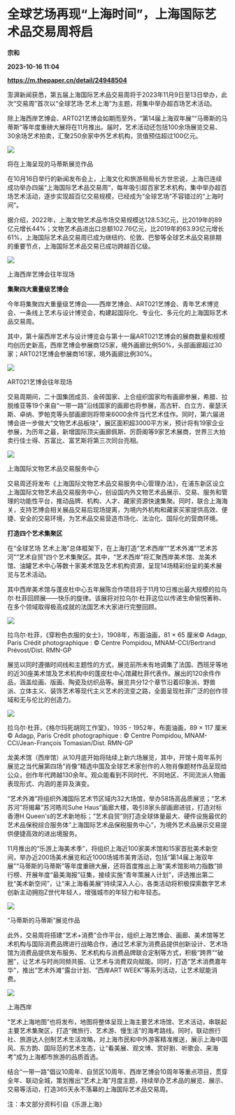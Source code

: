# 全球艺场再现“上海时间”，上海国际艺术品交易周将启
**宗和**

**2023-10-16 11:04**

**https://m.thepaper.cn/detail/24948504**

澎湃新闻获悉，第五届上海国际艺术品交易周将于2023年11月9日至13日举办，此次“交易周”首次以“全球艺场·艺术上海”为主题，将集中举办超百场艺术活动。

除上海西岸艺博会、ART021艺博会如期而至外，“第14届上海双年展”“马蒂斯的马蒂斯”等年度重磅大展将在11月推出。届时，艺术活动还包括100余场展览交易、30余场艺术拍卖，汇聚250余家中外艺术机构，货值预估超过100亿元。

![](https://imagecloud.thepaper.cn/thepaper/image/274/318/272.png)

将在上海呈现的马蒂斯展览作品

在10月16日举行的新闻发布会上，上海文化和旅游局局长方世忠说，上海已连续成功举办四届“上海国际艺术品交易周”，每年吸引超百家艺术机构，集中举办超百场艺术活动，逐步实现超百亿交易规模，已经成为“全球艺场”不容错过的“上海时间”。

据介绍，2022年，上海文物艺术品市场交易规模达128.53亿元，比2019年的89亿元增长44%；文物艺术品进出口总额102.76亿元，比2019年的63.93亿元增长61%，上海国际艺术品交易周已成为继纽约、伦敦、巴黎等全球艺术品交易排期的重要节点，上海国际艺术品交易已成功跨越百亿级。

![](https://imagecloud.thepaper.cn/thepaper/image/274/317/585.jpeg)

上海西岸艺博会往年现场

**集聚四大重量级艺博会**

今年将集聚四大重量级艺博会——西岸艺博会、ART021艺博会、青年艺术博览会、一条线上艺术与设计博览会，构建起国际化、专业化、多元化的上海国际艺术品交易周。

其中，第十届西岸艺术与设计博览会与第十一届ART021艺博会的展商数量和规模均创历史新高，西岸艺博会参展商125家，境外画廊比例50%，头部画廊超过30家；ART021艺博会参展商161家，境外画廊比例30%。

![](https://imagecloud.thepaper.cn/thepaper/image/274/317/586.jpeg)

ART021艺博会往年现场

交易周期间，二十国集团成员、金砖国家、上合组织国家均有画廊参展，希腊、拉脱维亚等19个来自“一带一路”沿线国家的画廊也将参展，高古轩、白立方、豪瑟沃斯、卓纳、罗帕克等头部画廊则将带来6000余件当代艺术佳作。同时，第六届进博会进一步做大“文物艺术品板块”，展区面积超3000平方米，预计将有19家企业参展，为历年之最，新增国际顶尖画廊佩斯、厉蔚阁等9家艺术展商，世界三大拍卖行佳士得、苏富比、富艺斯将第三次同台亮相。

![](https://imagecloud.thepaper.cn/thepaper/image/274/317/587.jpeg)

上海国际文物艺术品交易服务中心

交易周还将发布《上海国际文物艺术品交易服务中心管理办法》，在浦东新区设立上海国际文物艺术品交易服务中心，创设国内外文物艺术品展示、交易、服务和管理的功能性平台，推动品牌、机构、人才、藏家资源快速集聚。同时，联合上海海关，支持艺博会相关展品交易后现场提离，为境内外机构和藏家买家提供高效、便捷、安全的交易环境，为艺术品交易营造市场化、法治化、国际化的营商环境。

**打造四个艺术集聚区**

在“全球艺场 艺术上海”总体框架下，在上海打造“艺术西岸”“艺术外滩”“艺术苏河”“艺术自贸”四个艺术集聚区。其中，“艺术西岸”将汇聚西岸美术馆、龙美术馆、油罐艺术中心等数十家美术馆及艺术机构资源，呈现14场精彩纷呈的美术展览与艺术活动。

其中西岸美术馆与蓬皮杜中心五年展陈合作项目将于11月10日推出最大规模的拉乌尔·杜菲回顾展——快乐的旋律。该展将对拉乌尔·杜菲这位以传递生命愉悦著称、在多个领域取得极高成就的法国艺术大家进行完整回顾。

![](https://imagecloud.thepaper.cn/thepaper/image/274/317/841.jpeg)

拉乌尔·杜菲，《穿粉色衣服的女士》，1908年，布面油画，81 × 65 厘米© Adagp, Paris Crédit photographique : © Centre Pompidou, MNAM-CCI/Bertrand Prévost/Dist. RMN-GP

展览以同时遵循时间线和主题性的方式，展览前所未有地调集了法国、西班牙等地的近30座美术馆及艺术机构中的蓬皮杜中心馆藏杜菲代表作。展出的120余件作品，涵盖绘画、版画、陶瓷及纺织品等。展览共分12个章节沿着印象派、野兽派、立体主义、装饰艺术等现代主义艺术的流变之路，全面呈现杜菲广泛的创作领域和无与伦比的创造力。

![](https://imagecloud.thepaper.cn/thepaper/image/274/317/875.jpeg)

拉乌尔·杜菲，《格尔玛死胡同工作室》，1935 - 1952年，布面油画，89 × 117 厘米 © Adagp, Paris Crédit photographique : © Centre Pompidou, MNAM-CCI/Jean-François Tomasian/Dist. RMN-GP

龙美术馆（西岸馆）从10月底开始将陆续上新六场展览，其中，开馆十周年系列展览之当代展第四场“肖像”精选中国及全球艺术家创作的人物肖像题材作品呈现给公众，创作年代跨越130余年。观众能看到不同时代、不同地区、不同流派人物画表现形式、内涵的差异及演变。

“艺术外滩”将组织外滩国际艺术节区域内32大场馆，举办58场高品质展览；“艺术苏河”将揭幕“苏河皓司Suhe Haus”画廊大楼，吸引8家头部画廊进驻，打造对标香港H Queen's的艺术新地标；“艺术自贸”则打造全球体量最大、硬件设施最优的艺术品保税综合服务体“上海国际艺术品保税服务中心”，为境外艺术品展示交易提供便捷高效的进出境服务。

11月推出的“乐游上海美术季”，将组织上海近100家美术馆和15家首批美术新空间，举办近200场美术展览和近1000场城市美育活动，包括“第14届上海双年展”“马蒂斯的马蒂斯”等年度重磅大展，还将首度推出上海“美术馆影响力指数”排行榜、开展年度“最美海报”征集，接续实施“青年策展人计划”，评选推出第二批“美术新空间”，让“来上海看美展”持续深入人心，各类活动将积极探索数字艺术创新主动拥抱Z世代年轻人，增强城市的年轻力和年轻态。

![](https://imagecloud.thepaper.cn/thepaper/image/274/317/853.png)

“马蒂斯的马蒂斯”展览作品

此外，交易周将搭建“艺术+消费”合作平台，组织上海艺博会、画廊、美术馆等艺术机构与国际消费品牌进行战略合作，通过艺术家为消费品提供创新设计、艺术场馆为消费品提供发布服务、艺术机构与消费品牌联合定制等方式，积极“跨界”“破圈”，让艺术与时尚同频共振、让艺术与消费双向赋能。同时，打造“艺术消费嘉年华”，推出“艺术外滩”露台计划、“西岸ART WEEK”等系列活动，让艺术赋能消费。

![](https://imagecloud.thepaper.cn/thepaper/image/274/317/589.gif)

上海西岸

“艺术上海地图”也将发布，地图将整体呈现上海主要艺术场馆、艺术活动，串联起主要艺术集聚区，打造“微旅行、艺术游、慢生活”的海考路线。同时，联动旅行社、旅游达人创制艺术生活攻略，对上海市民和中外游客精准推送，展示上海中国风、东方韵、国际范的艺术生态，让“看美展、观文博、赏好剧、听歌会、来海考”成为上海都市旅游的品质首选。

结合“一带一路”倡议10周年、自贸区10周年、西岸艺博会10周年等重点项目，贯穿全年、联动全城，策划推出“艺术上海”月度主题，持续举办艺术品的展览、展示、交易等活动，打造365天永不落幕的上海国际艺术品交易周。

注：本文部分资料引自《乐游上海》